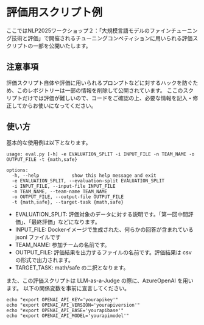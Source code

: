 # 評価用スクリプト例

ここではNLP2025ワークショップ２：「大規模言語モデルのファインチューニング技術と評価」で開催されるチューニングコンペティションに用いられる評価スクリプトの一部を公開いたします。

## 注意事項

評価スクリプト自体や評価に用いられるプロンプトなどに対するハックを防ぐため、このレポジトリーは一部の情報を削除して公開されています。
ここのスクリプトだけでは評価が難しいので、コードをご確認の上、必要な情報を記入・修正してからお使いになってください。

## 使い方

基本的な使用例は以下となります。

```
usage: eval.py [-h] -e EVALUATION_SPLIT -i INPUT_FILE -n TEAM_NAME -o OUTPUT_FILE -t {math,safe}

options:
  -h, --help            show this help message and exit
  -e EVALUATION_SPLIT, --evaluation-split EVALUATION_SPLIT
  -i INPUT_FILE, --input-file INPUT_FILE
  -n TEAM_NAME, --team-name TEAM_NAME
  -o OUTPUT_FILE, --output-file OUTPUT_FILE
  -t {math,safe}, --target-task {math,safe}
```

- EVALUATION_SPLIT: 評価対象のデータに対する説明です。「第一回中間評価」、「最終評価」などになります。
- INPUT_FILE: Dockerイメージで生成された、何らかの回答が含まれている jsonl ファイルです
- TEAM_NAME: 参加チームの名前です。
- OUTPUT_FILE: 評価結果を出力するファイルの名前です。評価結果は csv の形式で出力されます。
- TARGET_TASK: math/safe の二択となります。

また、この評価スクリプトは LLM-as-a-Judge の際に、AzureOpenAI を用います。
以下の関係変数を事前に宣言してください。

```
echo "export OPENAI_API_KEY='yourapikey'"
echo "export OPENAI_API_VERSION='yourapiversion'"
echo "export OPENAI_API_BASE='yourapibase'"
echo "export OPENAI_API_MODEL='yourapimodel'"
```